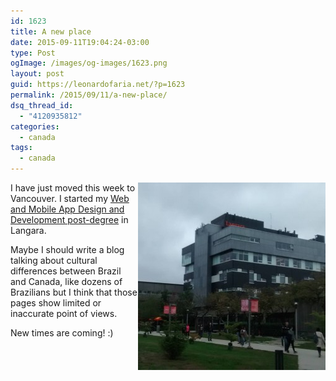 ```yaml
---
id: 1623
title: A new place
date: 2015-09-11T19:04:24-03:00
type: Post
ogImage: /images/og-images/1623.png
layout: post
guid: https://leonardofaria.net/?p=1623
permalink: /2015/09/11/a-new-place/
dsq_thread_id:
  - "4120935812"
categories:
  - canada
tags:
  - canada
---
```

[<img src="/wp-content/uploads/2015/09/11374268_545132382310394_526835071_n-300x300.jpg" align="right" width="300" height="300" />](https://instagram.com/p/7YvAhwDTUUtj6ek4NwiLqLnnxcvmSu8lnkHhE0/?taken-by=leonardofaria) I have just moved this week to Vancouver. I started my [Web and Mobile App Design and Development post-degree](http://langara.ca/programs-and-courses/programs/web-and-mobile-app/index.html) in Langara. 

Maybe I should write a blog talking about cultural differences between Brazil and Canada, like dozens of Brazilians but I think that those pages show limited or inaccurate point of views.

New times are coming! :)

